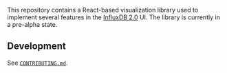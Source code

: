 This repository contains a React-based visualization library used to implement several features in the [InfluxDB 2.0](https://github.com/influxdata/influxdb/) UI.
The library is currently in a pre-alpha state.

## Development

See [`CONTRIBUTING.md`](./CONTRIBUTING.md).
